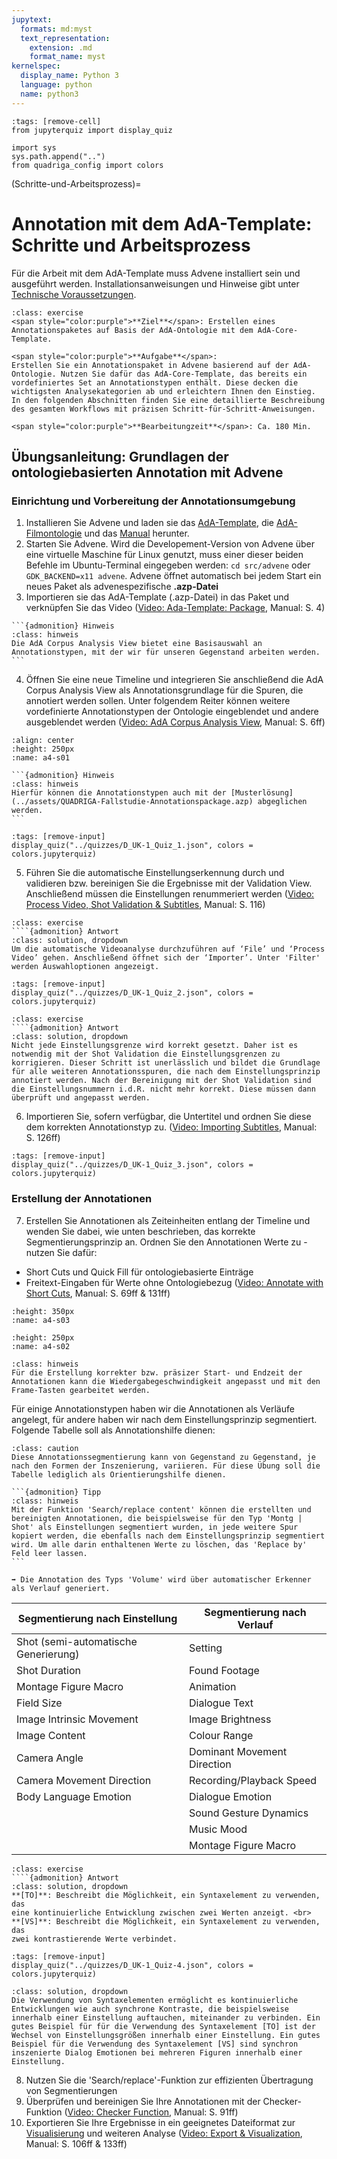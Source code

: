 ```yaml
---
jupytext:
  formats: md:myst
  text_representation:
    extension: .md
    format_name: myst
kernelspec:
  display_name: Python 3
  language: python
  name: python3
---
```

```{code-cell} ipython3
:tags: [remove-cell]
from jupyterquiz import display_quiz

import sys
sys.path.append("..")
from quadriga_config import colors
```
(Schritte-und-Arbeitsprozess)=
# Annotation mit dem AdA-Template: Schritte und Arbeitsprozess

Für die Arbeit mit dem AdA-Template muss Advene installiert sein und ausgeführt werden. Installationsanweisungen und Hinweise gibt unter [Technische Voraussetzungen](../Präambel/Technische%20Voraussetzungen.md).

```{admonition} Übungsaufgabe
:class: exercise
<span style="color:purple">**Ziel**</span>: Erstellen eines Annotationspaketes auf Basis der AdA-Ontologie mit dem AdA-Core-Template.

<span style="color:purple">**Aufgabe**</span>:
Erstellen Sie ein Annotationspaket in Advene basierend auf der AdA-Ontologie. Nutzen Sie dafür das AdA-Core-Template, das bereits ein vordefiniertes Set an Annotationstypen enthält. Diese decken die wichtigsten Analysekategorien ab und erleichtern Ihnen den Einstieg.
In den folgenden Abschnitten finden Sie eine detaillierte Beschreibung des gesamten Workflows mit präzisen Schritt-für-Schritt-Anweisungen.

<span style="color:purple">**Bearbeitungzeit**</span>: Ca. 180 Min.
```

## Übungsanleitung: Grundlagen der ontologiebasierten Annotation mit Advene
### Einrichtung und Vorbereitung der Annotationsumgebung

1.	Installieren Sie Advene und laden sie das [AdA-Template](../assets/AdA_template_07_2021.azp), die [AdA-Filmontologie](../assets/Ada_Filmontologie_Deu_23_07_2021.pdf) und das [Manual](../assets/Manual_Advene_AdA_D_Vers1_0.pdf) herunter.
2.	Starten Sie Advene. Wird die Developement-Version von Advene über eine virtuelle Maschine für Linux genutzt, muss einer dieser beiden Befehle im Ubuntu-Terminal eingegeben werden: 
`cd src/advene` oder `GDK_BACKEND=x11 advene`.
Advene öffnet automatisch bei jedem Start ein neues Paket als advenespezifische **.azp-Datei**
3.	Importieren sie das AdA-Template (.azp-Datei) in das Paket und verknüpfen Sie das Video (<a href="https://videoup.uni-potsdam.de/Panopto/Pages/Viewer.aspx?id=71ca2ea8-b7ee-492f-a9ef-b20300a665d3&start=126" target="_blank" class="external-link" >Video: Ada-Template: Package</a>, Manual: S. 4)
````{margin}
```{admonition} Hinweis
:class: hinweis
Die AdA Corpus Analysis View bietet eine Basisauswahl an Annotationstypen, mit der wir für unseren Gegenstand arbeiten werden.
```
````
4.	Öffnen Sie eine neue Timeline und integrieren Sie anschließend die AdA Corpus Analysis View als Annotationsgrundlage für die Spuren, die annotiert werden sollen. Unter folgendem Reiter können weitere vordefinierte Annotationstypen der Ontologie eingeblendet und andere ausgeblendet werden (<a href="https://videoup.uni-potsdam.de/Panopto/Pages/Viewer.aspx?id=71ca2ea8-b7ee-492f-a9ef-b20300a665d3&start=169" target="_blank"  class="external-link" >Video: AdA Corpus Analysis View</a>, Manual: S. 6ff)
```{image} ../_images/A4-S01.png
:align: center
:height: 250px
:name: a4-s01
```
````{margin}
```{admonition} Hinweis
:class: hinweis
Hierfür können die Annotationstypen auch mit der [Musterlösung](../assets/QUADRIGA-Fallstudie-Annotationspackage.azp) abgeglichen werden.
```
````

```{code-cell} ipython3
:tags: [remove-input]
display_quiz("../quizzes/D_UK-1_Quiz_1.json", colors = colors.jupyterquiz)
```

5.	Führen Sie die automatische Einstellungserkennung durch und validieren bzw. bereinigen Sie die Ergebnisse mit der Validation View. Anschließend müssen die Einstellungen renummeriert werden (<a href="https://videoup.uni-potsdam.de/Panopto/Pages/Viewer.aspx?id=71ca2ea8-b7ee-492f-a9ef-b20300a665d3&start=226" target="_blank" class="external-link" >Video: Process Video, Shot Validation & Subtitles</a>, Manual: S. 116)

`````{admonition} Welche Schritte müssen vollzogen werden, damit die automatischen Erkenneralgorithmen durchgeführt werden?
:class: exercise
````{admonition} Antwort
:class: solution, dropdown
Um die automatische Videoanalyse durchzuführen auf ‘File’ und ‘Process Video’ gehen. Anschließend öffnet sich der ‘Importer’. Unter 'Filter' werden Auswahloptionen angezeigt.
`````

```{code-cell} ipython3
:tags: [remove-input]
display_quiz("../quizzes/D_UK-1_Quiz_2.json", colors = colors.jupyterquiz)
```

`````{admonition} Warum müssen die Einstellungen renummeriert werden?
:class: exercise
````{admonition} Antwort
:class: solution, dropdown
Nicht jede Einstellungsgrenze wird korrekt gesetzt. Daher ist es notwendig mit der Shot Validation die Einstellungsgrenzen zu korrigieren. Dieser Schritt ist unerlässlich und bildet die Grundlage für alle weiteren Annotationsspuren, die nach dem Einstellungsprinzip annotiert werden. Nach der Bereinigung mit der Shot Validation sind die Einstellungsnummern i.d.R. nicht mehr korrekt. Diese müssen dann überprüft und angepasst werden.
`````

6.	Importieren Sie, sofern verfügbar, die Untertitel und ordnen Sie diese dem korrekten Annotationstyp zu. (<a href="https://videoup.uni-potsdam.de/Panopto/Pages/Viewer.aspx?id=cf912751-5223-4132-80bb-b20300a60e55&start=665" target="_blank" class="external-link" >Video: Importing Subtitles</a>, Manual: S. 126ff)

```{code-cell} ipython3
:tags: [remove-input]
display_quiz("../quizzes/D_UK-1_Quiz_3.json", colors = colors.jupyterquiz)
```

### Erstellung der Annotationen

7. Erstellen Sie Annotationen als Zeiteinheiten entlang der Timeline und wenden Sie dabei, wie unten beschrieben, das korrekte Segmentierungsprinzip an. Ordnen Sie den Annotationen Werte zu - nutzen Sie dafür:
* Short Cuts und Quick Fill für ontologiebasierte Einträge
* Freitext-Eingaben für Werte ohne Ontologiebezug
(<a href="https://videoup.uni-potsdam.de/Panopto/Pages/Viewer.aspx?id=71ca2ea8-b7ee-492f-a9ef-b20300a665d3&start=623" target="_blank" class="external-link" >Video: Annotate with Short Cuts</a>, Manual: S. 69ff & 131ff)
```{image} ../_images/A4-S03.png
:height: 350px
:name: a4-s03
```
```{image} ../_images/A4-S02.png
:height: 250px
:name: a4-s02
```

```{admonition} Tipp
:class: hinweis
Für die Erstellung korrekter bzw. präsizer Start- und Endzeit der Annotationen kann die Wiedergabegeschwindigkeit angepasst und mit den Frame-Tasten gearbeitet werden.
```

Für einige Annotationstypen haben wir die Annotationen als Verläufe angelegt, für andere haben wir nach dem Einstellungsprinzip segmentiert. Folgende Tabelle soll als Annotationshilfe dienen:

```{admonition} Achtung
:class: caution
Diese Annotationssegmentierung kann von Gegenstand zu Gegenstand, je nach den Formen der Inszenierung, variieren. Für diese Übung soll die Tabelle lediglich als Orientierungshilfe dienen.
```

````{margin}
```{admonition} Tipp
:class: hinweis
Mit der Funktion 'Search/replace content' können die erstellten und bereinigten Annotationen, die beispielsweise für den Typ 'Montg | Shot' als Einstellungen segmentiert wurden, in jede weitere Spur kopiert werden, die ebenfalls nach dem Einstellungsprinzip segmentiert wird. Um alle darin enthaltenen Werte zu löschen, das 'Replace by' Feld leer lassen.
```
````

````{margin}
➡️ Die Annotation des Typs 'Volume' wird über automatischer Erkenner als Verlauf generiert.
````

| Segmentierung nach Einstellung      | Segmentierung nach Verlauf            |
|-------------------------------------|---------------------------------------|
| Shot (semi-automatische Generierung) | Setting                              |
| Shot Duration                        | Found Footage                        |
| Montage Figure Macro                 | Animation                            |
| Field Size                           | Dialogue Text                        |
| Image Intrinsic Movement             | Image Brightness                     |
| Image Content                        | Colour Range                         |
| Camera Angle                         | Dominant Movement Direction          |
| Camera Movement Direction            | Recording/Playback Speed             |
| Body Language Emotion                | Dialogue Emotion                     |
|                                      | Sound Gesture Dynamics               |
|                                      | Music Mood                           |
|                                      | Montage Figure Macro                 |


`````{admonition} Für einige Annotationstypen können Syntaxelemente verwendet werden. Was beschreiben die Werte **[TO]** sowie **[VS]** jeweils?
:class: exercise
````{admonition} Antwort
:class: solution, dropdown
**[TO]**: Beschreibt die Möglichkeit, ein Syntaxelement zu verwenden, das
eine kontinuierliche Entwicklung zwischen zwei Werten anzeigt. <br>
**[VS]**: Beschreibt die Möglichkeit, ein Syntaxelement zu verwenden, das
zwei kontrastierende Werte verbindet.
`````

```{code-cell} ipython3
:tags: [remove-input]
display_quiz("../quizzes/D_UK-1_Quiz-4.json", colors = colors.jupyterquiz)
```

```{admonition} Antwort
:class: solution, dropdown
Die Verwendung von Syntaxelementen ermöglicht es kontinuierliche Entwicklungen wie auch synchrone Kontraste, die beispielsweise innerhalb einer Einstellung auftauchen, miteinander zu verbinden. Ein gutes Beispiel für für die Verwendung des Syntaxelement [TO] ist der Wechsel von Einstellungsgrößen innerhalb einer Einstellung. Ein gutes Beispiel für die Verwendung des Syntaxelement [VS] sind synchron inszenierte Dialog Emotionen bei mehreren Figuren innerhalb einer Einstellung.
```

8. Nutzen Sie die 'Search/replace'-Funktion zur effizienten Übertragung von Segmentierungen
9. Überprüfen und bereinigen Sie Ihre Annotationen mit der Checker-Funktion (<a href="https://videoup.uni-potsdam.de/Panopto/Pages/Viewer.aspx?id=71ca2ea8-b7ee-492f-a9ef-b20300a665d3&start=698" target="_blank" class="external-link" >Video: Checker Function</a>, Manual: S. 91ff)
10.	Exportieren Sie Ihre Ergebnisse in ein geeignetes Dateiformat zur [Visualisierung](Aufgabe_D) und weiteren Analyse (<a href="https://videoup.uni-potsdam.de/Panopto/Pages/Viewer.aspx?id=cf912751-5223-4132-80bb-b20300a60e55&start=1172" target="_blank" class="external-link ">Video: Export & Visualization</a>, Manual: S. 106ff & 133ff)







